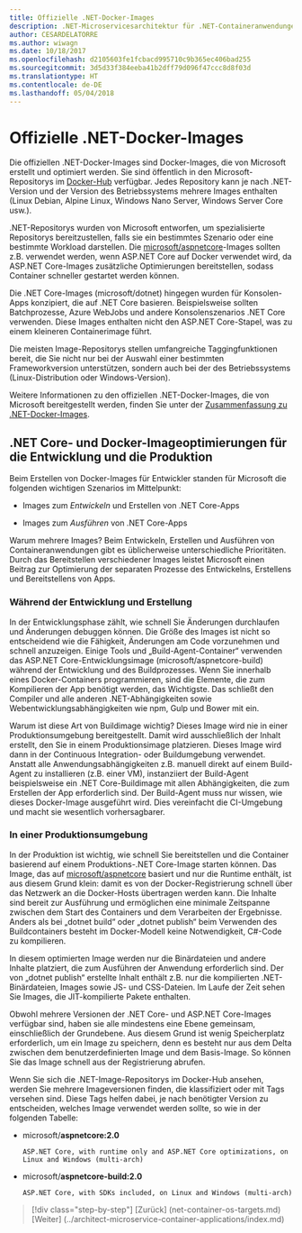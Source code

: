 ```yaml
---
title: Offizielle .NET-Docker-Images
description: .NET-Microservicesarchitektur für .NET-Containeranwendungen | Offizielle .NET-Docker-Images
author: CESARDELATORRE
ms.author: wiwagn
ms.date: 10/18/2017
ms.openlocfilehash: d2105603fe1fcbacd995710c9b365ec406bad255
ms.sourcegitcommit: 3d5d33f384eeba41b2dff79d096f47ccc8d8f03d
ms.translationtype: HT
ms.contentlocale: de-DE
ms.lasthandoff: 05/04/2018
---
```

# <a name="official-net-docker-images"></a>Offizielle .NET-Docker-Images

Die offiziellen .NET-Docker-Images sind Docker-Images, die von Microsoft erstellt und optimiert werden. Sie sind öffentlich in den Microsoft-Repositorys im [Docker-Hub](https://hub.docker.com/u/microsoft/) verfügbar. Jedes Repository kann je nach .NET-Version und der Version des Betriebssystems mehrere Images enthalten (Linux Debian, Alpine Linux, Windows Nano Server, Windows Server Core usw.).

.NET-Repositorys wurden von Microsoft entworfen, um spezialisierte Repositorys bereitzustellen, falls sie ein bestimmtes Szenario oder eine bestimmte Workload darstellen. Die [microsoft/aspnetcore](https://hub.docker.com/r/microsoft/aspnetcore/)-Images sollten z.B. verwendet werden, wenn ASP.NET Core auf Docker verwendet wird, da ASP.NET Core-Images zusätzliche Optimierungen bereitstellen, sodass Container schneller gestartet werden können.

Die .NET Core-Images (microsoft/dotnet) hingegen wurden für Konsolen-Apps konzipiert, die auf .NET Core basieren. Beispielsweise sollten Batchprozesse, Azure WebJobs und andere Konsolenszenarios .NET Core verwenden. Diese Images enthalten nicht den ASP.NET Core-Stapel, was zu einem kleineren Containerimage führt.

Die meisten Image-Repositorys stellen umfangreiche Taggingfunktionen bereit, die Sie nicht nur bei der Auswahl einer bestimmten Frameworkversion unterstützen, sondern auch bei der des Betriebssystems (Linux-Distribution oder Windows-Version).

Weitere Informationen zu den offiziellen .NET-Docker-Images, die von Microsoft bereitgestellt werden, finden Sie unter der [Zusammenfassung zu .NET-Docker-Images](https://aka.ms/dotnetdockerimages).

## <a name="net-core-and-docker-image-optimizations-for-development-versus-production"></a>.NET Core- und Docker-Imageoptimierungen für die Entwicklung und die Produktion

Beim Erstellen von Docker-Images für Entwickler standen für Microsoft die folgenden wichtigen Szenarios im Mittelpunkt:

-   Images zum *Entwickeln* und Erstellen von .NET Core-Apps

-   Images zum *Ausführen* von .NET Core-Apps

Warum mehrere Images? Beim Entwickeln, Erstellen und Ausführen von Containeranwendungen gibt es üblicherweise unterschiedliche Prioritäten. Durch das Bereitstellen verschiedener Images leistet Microsoft einen Beitrag zur Optimierung der separaten Prozesse des Entwickelns, Erstellens und Bereitstellens von Apps.

### <a name="during-development-and-build"></a>Während der Entwicklung und Erstellung

In der Entwicklungsphase zählt, wie schnell Sie Änderungen durchlaufen und Änderungen debuggen können. Die Größe des Images ist nicht so entscheidend wie die Fähigkeit, Änderungen am Code vorzunehmen und schnell anzuzeigen. Einige Tools und „Build-Agent-Container“ verwenden das ASP.NET Core-Entwicklungsimage (microsoft/aspnetcore-build) während der Entwicklung und des Buildprozesses. Wenn Sie innerhalb eines Docker-Containers programmieren, sind die Elemente, die zum Kompilieren der App benötigt werden, das Wichtigste. Das schließt den Compiler und alle anderen .NET-Abhängigkeiten sowie Webentwicklungsabhängigkeiten wie npm, Gulp und Bower mit ein.

Warum ist diese Art von Buildimage wichtig? Dieses Image wird nie in einer Produktionsumgebung bereitgestellt. Damit wird ausschließlich der Inhalt erstellt, den Sie in einem Produktionsimage platzieren. Dieses Image wird dann in der Continuous Integration- oder Buildumgebung verwendet. Anstatt alle Anwendungsabhängigkeiten z.B. manuell direkt auf einem Build-Agent zu installieren (z.B. einer VM), instanziiert der Build-Agent beispielsweise ein .NET Core-Buildimage mit allen Abhängigkeiten, die zum Erstellen der App erforderlich sind. Der Build-Agent muss nur wissen, wie dieses Docker-Image ausgeführt wird. Dies vereinfacht die CI-Umgebung und macht sie wesentlich vorhersagbarer.

### <a name="in-production"></a>In einer Produktionsumgebung

In der Produktion ist wichtig, wie schnell Sie bereitstellen und die Container basierend auf einem Produktions-.NET Core-Image starten können. Das Image, das auf [microsoft/aspnetcore](https://hub.docker.com/r/microsoft/aspnetcore/) basiert und nur die Runtime enthält, ist aus diesem Grund klein: damit es von der Docker-Registrierung schnell über das Netzwerk an die Docker-Hosts übertragen werden kann. Die Inhalte sind bereit zur Ausführung und ermöglichen eine minimale Zeitspanne zwischen dem Start des Containers und dem Verarbeiten der Ergebnisse. Anders als bei „dotnet build“ oder „dotnet publish“ beim Verwenden des Buildcontainers besteht im Docker-Modell keine Notwendigkeit, C\#-Code zu kompilieren.

In diesem optimierten Image werden nur die Binärdateien und andere Inhalte platziert, die zum Ausführen der Anwendung erforderlich sind. Der von „dotnet publish“ erstellte Inhalt enthält z.B. nur die kompilierten .NET-Binärdateien, Images sowie JS- und CSS-Dateien. Im Laufe der Zeit sehen Sie Images, die JIT-kompilierte Pakete enthalten.

Obwohl mehrere Versionen der .NET Core- und ASP.NET Core-Images verfügbar sind, haben sie alle mindestens eine Ebene gemeinsam, einschließlich der Grundebene. Aus diesem Grund ist wenig Speicherplatz erforderlich, um ein Image zu speichern, denn es besteht nur aus dem Delta zwischen dem benutzerdefinierten Image und dem Basis-Image. So können Sie das Image schnell aus der Registrierung abrufen.

Wenn Sie sich die .NET-Image-Repositorys im Docker-Hub ansehen, werden Sie mehrere Imageversionen finden, die klassifiziert oder mit Tags versehen sind. Diese Tags helfen dabei, je nach benötigter Version zu entscheiden, welches Image verwendet werden sollte, so wie in der folgenden Tabelle:

-   microsoft/**aspnetcore:2.0**

        ASP.NET Core, with runtime only and ASP.NET Core optimizations, on Linux and Windows (multi-arch)

-   microsoft/**aspnetcore-build:2.0**

        ASP.NET Core, with SDKs included, on Linux and Windows (multi-arch)


>[!div class="step-by-step"]
[Zurück] (net-container-os-targets.md) [Weiter] (../architect-microservice-container-applications/index.md)
